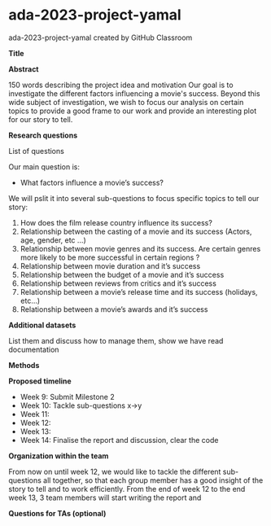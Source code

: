# ada-2023-project-yamal
ada-2023-project-yamal created by GitHub Classroom

**Title**

**Abstract**

150 words describing the project idea and motivation
Our goal is to investigate the different factors influencing a movie's success. Beyond this wide subject of investigation, we wish to focus our analysis on certain topics to provide a good frame to our work and provide an interesting plot for our story to tell.

**Research questions**

List of questions

Our main question is:

- What factors influence a movie’s success?

We will pslit it into several sub-questions to focus specific topics to tell our story:

1) How does the film release country influence its success?
2) Relationship between the casting of a movie and its success (Actors, age, gender, etc …)
3) Relationship between movie genres and its success. Are certain genres more likely to be more successful in certain regions ?
4) Relationship between movie duration and it’s success
5) Relationship between the budget of a movie and it’s success
6) Relationship between reviews from critics and it’s success
7) Relationship between a movie’s release time and its success (holidays, etc…)
8) Relationship between a movie’s awards and it’s success


**Additional datasets**

List them and discuss how to manage them, show we have read documentation


**Methods**


**Proposed timeline**

- Week 9: Submit Milestone 2
- Week 10: Tackle sub-questions x->y
- Week 11:
- Week 12:
- Week 13:
- Week 14: Finalise the report and discussion, clear the code

**Organization within the team**

From now on until week 12, we would like to tackle the different sub-questions all together, so that each group member has a good insight of the story to tell and to work efficiently. From the end of week 12 to the end week 13, 3 team members will start writing the report and

**Questions for TAs (optional)**